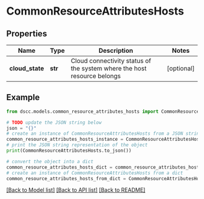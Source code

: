 # CommonResourceAttributesHosts


## Properties

Name | Type | Description | Notes
------------ | ------------- | ------------- | -------------
**cloud_state** | **str** | Cloud connectivity status of the system where the host resource belongs | [optional] 

## Example

```python
from dscc.models.common_resource_attributes_hosts import CommonResourceAttributesHosts

# TODO update the JSON string below
json = "{}"
# create an instance of CommonResourceAttributesHosts from a JSON string
common_resource_attributes_hosts_instance = CommonResourceAttributesHosts.from_json(json)
# print the JSON string representation of the object
print(CommonResourceAttributesHosts.to_json())

# convert the object into a dict
common_resource_attributes_hosts_dict = common_resource_attributes_hosts_instance.to_dict()
# create an instance of CommonResourceAttributesHosts from a dict
common_resource_attributes_hosts_from_dict = CommonResourceAttributesHosts.from_dict(common_resource_attributes_hosts_dict)
```
[[Back to Model list]](../README.md#documentation-for-models) [[Back to API list]](../README.md#documentation-for-api-endpoints) [[Back to README]](../README.md)


